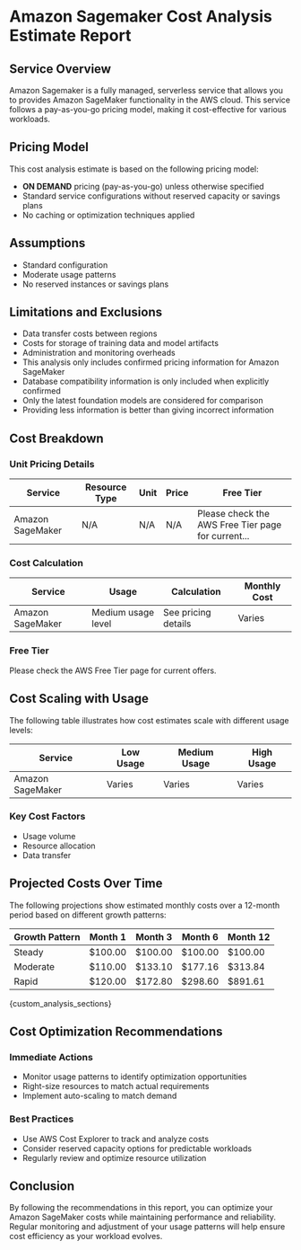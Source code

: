 # Amazon Sagemaker Cost Analysis Estimate Report

## Service Overview

Amazon Sagemaker is a fully managed, serverless service that allows you to provides Amazon SageMaker functionality in the AWS cloud. This service follows a pay-as-you-go pricing model, making it cost-effective for various workloads.

## Pricing Model

This cost analysis estimate is based on the following pricing model:
- **ON DEMAND** pricing (pay-as-you-go) unless otherwise specified
- Standard service configurations without reserved capacity or savings plans
- No caching or optimization techniques applied

## Assumptions

- Standard configuration
- Moderate usage patterns
- No reserved instances or savings plans

## Limitations and Exclusions

- Data transfer costs between regions
- Costs for storage of training data and model artifacts
- Administration and monitoring overheads
- This analysis only includes confirmed pricing information for Amazon SageMaker
- Database compatibility information is only included when explicitly confirmed
- Only the latest foundation models are considered for comparison
- Providing less information is better than giving incorrect information

## Cost Breakdown

### Unit Pricing Details

| Service | Resource Type | Unit | Price | Free Tier |
|---------|--------------|------|-------|------------|
| Amazon SageMaker | N/A | N/A | N/A | Please check the AWS Free Tier page for current... |


### Cost Calculation

| Service | Usage | Calculation | Monthly Cost |
|---------|-------|-------------|-------------|
| Amazon SageMaker | Medium usage level | See pricing details | Varies |


### Free Tier

Please check the AWS Free Tier page for current offers.

## Cost Scaling with Usage

The following table illustrates how cost estimates scale with different usage levels:

| Service | Low Usage | Medium Usage | High Usage |
|---------|-----------|--------------|------------|
| Amazon SageMaker | Varies | Varies | Varies |


### Key Cost Factors

- Usage volume
- Resource allocation
- Data transfer

## Projected Costs Over Time

The following projections show estimated monthly costs over a 12-month period based on different growth patterns:

| Growth Pattern | Month 1 | Month 3 | Month 6 | Month 12 |
|---------------|----|----|----|----|
| Steady | $100.00 | $100.00 | $100.00 | $100.00 | 
| Moderate | $110.00 | $133.10 | $177.16 | $313.84 | 
| Rapid | $120.00 | $172.80 | $298.60 | $891.61 | 


{custom_analysis_sections}

## Cost Optimization Recommendations

### Immediate Actions

- Monitor usage patterns to identify optimization opportunities
- Right-size resources to match actual requirements
- Implement auto-scaling to match demand

### Best Practices

- Use AWS Cost Explorer to track and analyze costs
- Consider reserved capacity options for predictable workloads
- Regularly review and optimize resource utilization

## Conclusion

By following the recommendations in this report, you can optimize your Amazon SageMaker costs while maintaining performance and reliability. Regular monitoring and adjustment of your usage patterns will help ensure cost efficiency as your workload evolves.
